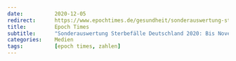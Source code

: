 ```yaml
---
date:          2020-12-05
redirect:      https://www.epochtimes.de/gesundheit/sonderauswertung-sterbefaelle-deutschland-2020-bis-november-exakt-im-schnitt-der-vorjahre-a3393926.html
title:         Epoch Times
subtitle:      "Sonderauswertung Sterbefälle Deutschland 2020: Bis November exakt im Schnitt der Vorjahre"
categories:    Medien
tags:          [epoch times, zahlen]
---
```

